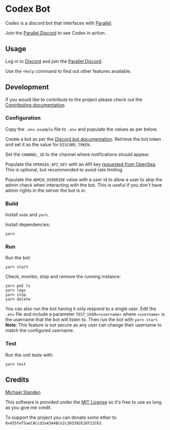 # Codex Bot

Codex is a discord bot that interfaces with [Parallel](https://www.parallel.life).

Join the [Parallel Discord](https://discord.gg/JwWkFAsmA6) to see Codex in action.

## Usage

Log in to [Discord](https://discord.com) and join the [Parallel Discord](https://discord.gg/JwWkFAsmA6).

Use the `+help` command to find out other features available.

## Development

If you would like to contribute to the project please check out the [Contributing documentation](https://github.com/ScreamingHawk/codex-parallel-bot/blob/main/CONTRIBUTING.md).

### Configuration

Copy the `.env.example` file to `.env` and populate the values as per below.

Create a bot as per the [Discord bot documentation](https://discord.com/developers/docs/intro).
Retrieve the bot token and set it as the value for `DISCORD_TOKEN`.

Set the `CHANNEL_ID` to the channel where notifications should appear.

Populate the `OPENSEA_API_KEY` with an API key [requested from OpenSea](https://docs.opensea.io/reference#request-an-api-key).
This is optional, but recommended to avoid rate limiting.

Populate the `ADMIN_OVERRIDE` value with a user id to allow a user to skip the admin check when interacting with the bot.
This is useful if you don't have admin rights in the server the bot is in.

### Build

Install `node` and `yarn`.

Install dependencies:

```
yarn
```

### Run

Run the bot:

```
yarn start
```

Check, monitor, stop and remove the running instance:

```
yarn pm2 ls
yarn logs
yarn stop
yarn delete
```

You can also run the bot having it only respond to a single user.
Edit the `.env` file and include a parameter `TEST_USER=<username>` where `<username>` is the username that the bot will listen to. Then run the bot with `yarn start`.
**Note**: This feature is not secure as any user can change their username to match the configured username.

### Test

Run the unit tests with:

```
yarn test
```

## Credits

[Michael Standen](https://michael.standen.link)

This software is provided under the [MIT License](https://tldrlegal.com/license/mit-license) so it's free to use so long as you give me credit.

To support the project you can donate some ether to `0x455fef5aeCACcd3a43A4BCe2c303392E10f22C63`.
